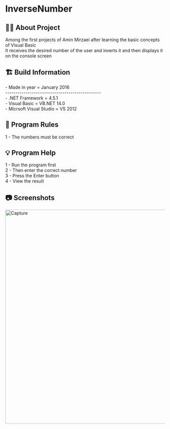 # InverseNumber


<h2> 👨‍💻 About Project</h2>
Among the first projects of Amin Mirzaei after learning the basic concepts of Visual Basic <br />
It receives the desired number of the user and inverts it and then displays it on the console screen <br />

<h2> 🏗 Build Information</h2>
- Made in year = January 2016 <br />
----------------------------------------------- <br />
- .NET Framework =  4.5.1 <br />
- Visual Basic = VB.NET 14.0 <br />
- Micrsoft Visual Studio = VS 2012 <br />


<h2> 📜 Program Rules</h2>
1 - The numbers must be correct<br />

<h2> 💡 Program Help</h2>
1 - Run the program first<br />
2 - Then enter the correct number<br />
3 - Press the Enter button<br />
4 - View the result

<h2>📷 Screenshots</h2>
<img width="675" alt="Capture" src="https://github.com/user-attachments/assets/16e3e619-0830-4c90-8a68-06cba6e7c3a4">
